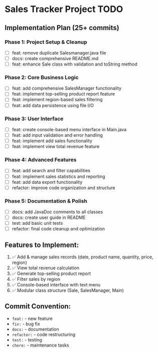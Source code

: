 # Sales Tracker Project TODO

## Implementation Plan (25+ commits)

### Phase 1: Project Setup & Cleanup
- [ ] feat: remove duplicate Salesmanager.java file
- [ ] docs: create comprehensive README.md
- [ ] feat: enhance Sale class with validation and toString method

### Phase 2: Core Business Logic
- [ ] feat: add comprehensive SalesManager functionality
- [ ] feat: implement top-selling product report feature
- [ ] feat: implement region-based sales filtering
- [ ] feat: add data persistence using file I/O

### Phase 3: User Interface
- [ ] feat: create console-based menu interface in Main.java
- [ ] feat: add input validation and error handling
- [ ] feat: implement add sales functionality
- [ ] feat: implement view total revenue feature

### Phase 4: Advanced Features
- [ ] feat: add search and filter capabilities
- [ ] feat: implement sales statistics and reporting
- [ ] feat: add data export functionality
- [ ] refactor: improve code organization and structure

### Phase 5: Documentation & Polish
- [ ] docs: add JavaDoc comments to all classes
- [ ] docs: create user guide in README
- [ ] test: add basic unit tests
- [ ] refactor: final code cleanup and optimization

## Features to Implement:
1. ✅ Add & manage sales records (date, product name, quantity, price, region)
2. ✅ View total revenue calculation
3. ✅ Generate top-selling product report
4. ✅ Filter sales by region
5. ✅ Console-based interface with text menu
6. ✅ Modular class structure (Sale, SalesManager, Main)

## Commit Convention:
- `feat:` - new feature
- `fix:` - bug fix
- `docs:` - documentation
- `refactor:` - code restructuring
- `test:` - testing
- `chore:` - maintenance tasks
